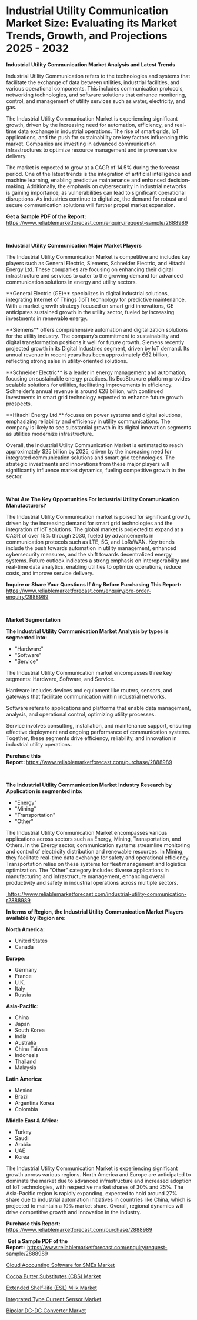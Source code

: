 <p><h1>Industrial Utility Communication Market Size: Evaluating its Market Trends, Growth, and Projections 2025 - 2032</h1></p><p><strong>Industrial Utility Communication Market Analysis and Latest Trends</strong></p>
<p><p>Industrial Utility Communication refers to the technologies and systems that facilitate the exchange of data between utilities, industrial facilities, and various operational components. This includes communication protocols, networking technologies, and software solutions that enhance monitoring, control, and management of utility services such as water, electricity, and gas. </p><p>The Industrial Utility Communication Market is experiencing significant growth, driven by the increasing need for automation, efficiency, and real-time data exchange in industrial operations. The rise of smart grids, IoT applications, and the push for sustainability are key factors influencing this market. Companies are investing in advanced communication infrastructures to optimize resource management and improve service delivery.</p><p>The market is expected to grow at a CAGR of 14.5% during the forecast period. One of the latest trends is the integration of artificial intelligence and machine learning, enabling predictive maintenance and enhanced decision-making. Additionally, the emphasis on cybersecurity in industrial networks is gaining importance, as vulnerabilities can lead to significant operational disruptions. As industries continue to digitalize, the demand for robust and secure communication solutions will further propel market expansion.</p></p>
<p><strong>Get a Sample PDF of the Report:&nbsp;</strong> <a href="https://www.reliablemarketforecast.com/enquiry/request-sample/2888989?utm_campaign=3139&utm_medium=2&utm_source=Github&utm_content=ia&utm_term=14032025&utm_id=industrial-utility-communication">https://www.reliablemarketforecast.com/enquiry/request-sample/2888989</a></p>
<p>&nbsp;</p>
<p><strong>Industrial Utility Communication Major Market Players</strong></p>
<p><p>The Industrial Utility Communication Market is competitive and includes key players such as General Electric, Siemens, Schneider Electric, and Hitachi Energy Ltd. These companies are focusing on enhancing their digital infrastructure and services to cater to the growing demand for advanced communication solutions in energy and utility sectors.</p><p>**General Electric (GE)** specializes in digital industrial solutions, integrating Internet of Things (IoT) technology for predictive maintenance. With a market growth strategy focused on smart grid innovations, GE anticipates sustained growth in the utility sector, fueled by increasing investments in renewable energy.</p><p>**Siemens** offers comprehensive automation and digitalization solutions for the utility industry. The company’s commitment to sustainability and digital transformation positions it well for future growth. Siemens recently projected growth in its Digital Industries segment, driven by IoT demand. Its annual revenue in recent years has been approximately €62 billion, reflecting strong sales in utility-oriented solutions.</p><p>**Schneider Electric** is a leader in energy management and automation, focusing on sustainable energy practices. Its EcoStruxure platform provides scalable solutions for utilities, facilitating improvements in efficiency. Schneider’s annual revenue is around €28 billion, with continued investments in smart grid technology expected to enhance future growth prospects.</p><p>**Hitachi Energy Ltd.** focuses on power systems and digital solutions, emphasizing reliability and efficiency in utility communications. The company is likely to see substantial growth in its digital innovation segments as utilities modernize infrastructure.</p><p>Overall, the Industrial Utility Communication Market is estimated to reach approximately $25 billion by 2025, driven by the increasing need for integrated communication solutions and smart grid technologies. The strategic investments and innovations from these major players will significantly influence market dynamics, fueling competitive growth in the sector.</p></p>
<p>&nbsp;</p>
<p><strong>What Are The Key Opportunities For Industrial Utility Communication Manufacturers?</strong></p>
<p><p>The Industrial Utility Communication market is poised for significant growth, driven by the increasing demand for smart grid technologies and the integration of IoT solutions. The global market is projected to expand at a CAGR of over 15% through 2030, fueled by advancements in communication protocols such as LTE, 5G, and LoRaWAN. Key trends include the push towards automation in utility management, enhanced cybersecurity measures, and the shift towards decentralized energy systems. Future outlook indicates a strong emphasis on interoperability and real-time data analytics, enabling utilities to optimize operations, reduce costs, and improve service delivery.</p></p>
<p><strong>Inquire or Share Your Questions If Any Before Purchasing This Report:</strong> <a href="https://www.reliablemarketforecast.com/enquiry/pre-order-enquiry/2888989?utm_campaign=3139&utm_medium=2&utm_source=Github&utm_content=ia&utm_term=14032025&utm_id=industrial-utility-communication">https://www.reliablemarketforecast.com/enquiry/pre-order-enquiry/2888989</a></p>
<p>&nbsp;</p>
<p><strong>Market Segmentation</strong></p>
<p><strong>The Industrial Utility Communication Market Analysis by types is segmented into:</strong></p>
<p><ul><li>"Hardware"</li><li>"Software"</li><li>"Service"</li></ul></p>
<p><p>The Industrial Utility Communication market encompasses three key segments: Hardware, Software, and Service. </p><p>Hardware includes devices and equipment like routers, sensors, and gateways that facilitate communication within industrial networks. </p><p>Software refers to applications and platforms that enable data management, analysis, and operational control, optimizing utility processes. </p><p>Service involves consulting, installation, and maintenance support, ensuring effective deployment and ongoing performance of communication systems. Together, these segments drive efficiency, reliability, and innovation in industrial utility operations.</p></p>
<p><strong>Purchase this Report:&nbsp;</strong><a href="https://www.reliablemarketforecast.com/purchase/2888989?utm_campaign=3139&utm_medium=2&utm_source=Github&utm_content=ia&utm_term=14032025&utm_id=industrial-utility-communication">https://www.reliablemarketforecast.com/purchase/2888989</a></p>
<p>&nbsp;</p>
<p><strong>The Industrial Utility Communication Market Industry Research by Application is segmented into:</strong></p>
<p><ul><li>"Energy"</li><li>"Mining"</li><li>"Transportation"</li><li>"Other"</li></ul></p>
<p><p>The Industrial Utility Communication Market encompasses various applications across sectors such as Energy, Mining, Transportation, and Others. In the Energy sector, communication systems streamline monitoring and control of electricity distribution and renewable resources. In Mining, they facilitate real-time data exchange for safety and operational efficiency. Transportation relies on these systems for fleet management and logistics optimization. The "Other" category includes diverse applications in manufacturing and infrastructure management, enhancing overall productivity and safety in industrial operations across multiple sectors.</p></p>
<p><a href="https://www.reliablemarketforecast.com/industrial-utility-communication-r2888989?utm_campaign=3139&utm_medium=2&utm_source=Github&utm_content=ia&utm_term=14032025&utm_id=industrial-utility-communication">&nbsp;https://www.reliablemarketforecast.com/industrial-utility-communication-r2888989</a></p>
<p><strong>In terms of Region, the Industrial Utility Communication Market Players available by Region are:</strong></p>
<p>
    <p> <strong> North America: </strong>
        <ul>
            <li>United States</li>
            <li>Canada</li>
        </ul>
        </p> 
    <p> <strong> Europe: </strong>
        <ul>
            <li>Germany</li>
            <li>France</li>
            <li>U.K.</li>
            <li>Italy</li>
            <li>Russia</li>
        </ul>
        </p> 
    <p> <strong> Asia-Pacific: </strong>
        <ul>
            <li>China</li>
            <li>Japan</li>
            <li>South Korea</li>
            <li>India</li>
            <li>Australia</li>
            <li>China Taiwan</li>
            <li>Indonesia</li>
            <li>Thailand</li>
            <li>Malaysia</li>
        </ul>
        </p> 
    <p> <strong> Latin America: </strong>
        <ul>
            <li>Mexico</li>
            <li>Brazil</li>
            <li>Argentina Korea</li>
            <li>Colombia</li>
        </ul>
        </p> 
    <p> <strong> Middle East & Africa: </strong>
        <ul>
            <li>Turkey</li>
            <li>Saudi</li>
            <li>Arabia</li>
            <li>UAE</li>
            <li>Korea</li>
        </ul>
    </p>
    </p>
<p><p>The Industrial Utility Communication Market is experiencing significant growth across various regions. North America and Europe are anticipated to dominate the market due to advanced infrastructure and increased adoption of IoT technologies, with respective market shares of 30% and 25%. The Asia-Pacific region is rapidly expanding, expected to hold around 27% share due to industrial automation initiatives in countries like China, which is projected to maintain a 10% market share. Overall, regional dynamics will drive competitive growth and innovation in the industry.</p></p>
<p><strong>Purchase this Report: </strong><a href="https://www.reliablemarketforecast.com/purchase/2888989?utm_campaign=3139&utm_medium=2&utm_source=Github&utm_content=ia&utm_term=14032025&utm_id=industrial-utility-communication">https://www.reliablemarketforecast.com/purchase/2888989</a></p>
<p>&nbsp;<strong>Get a Sample PDF of the Report:&nbsp;&nbsp;</strong><a href="https://www.reliablemarketforecast.com/enquiry/request-sample/2888989?utm_campaign=3139&utm_medium=2&utm_source=Github&utm_content=ia&utm_term=14032025&utm_id=industrial-utility-communication">https://www.reliablemarketforecast.com/enquiry/request-sample/2888989</a></p>
<p><strong></strong></p>
<p><p><a href="https://github.com/ziwersekos/Market-Research-Report-List-1/blob/main/cloud-accounting-software-for-smes-market.md?utm_campaign=3139&utm_medium=2&utm_source=Github&utm_content=ia&utm_term=14032025&utm_id=industrial-utility-communication">Cloud Accounting Software for SMEs Market</a></p><p><a href="https://www.linkedin.com/pulse/future-cocoa-butter-substitutes-cbs-market-trend-analysis-qks8e?utm_campaign=3139&utm_medium=2&utm_source=Github&utm_content=ia&utm_term=14032025&utm_id=industrial-utility-communication">Cocoa Butter Substitutes (CBS) Market</a></p><p><a href="https://www.linkedin.com/pulse/global-study-extended-shelf-life-esl-milk-market-from-2025-a9r8e?utm_campaign=3139&utm_medium=2&utm_source=Github&utm_content=ia&utm_term=14032025&utm_id=industrial-utility-communication">Extended Shelf-life (ESL) Milk Market</a></p><p><a href="https://www.linkedin.com/pulse/integrated-type-current-sensor-market-outlook-complete-industry-ris7e?utm_campaign=3139&utm_medium=2&utm_source=Github&utm_content=ia&utm_term=14032025&utm_id=industrial-utility-communication">Integrated Type Current Sensor Market</a></p><p><a href="https://www.linkedin.com/pulse/bipolar-dc-dc-converter-market-growth-outlook-projected-cagr-52-iqcte?utm_campaign=3139&utm_medium=2&utm_source=Github&utm_content=ia&utm_term=14032025&utm_id=industrial-utility-communication">Bipolar DC-DC Converter Market</a></p></p>